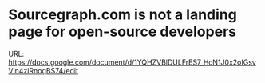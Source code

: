 # Sourcegraph.com is not a landing page for open-source developers

URL: https://docs.google.com/document/d/1YQHZVBlDULFrES7_HcN1J0x2oIGsvVln4ziRnoqBS74/edit
